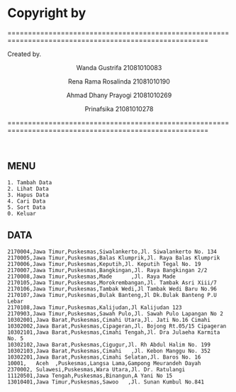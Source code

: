 # Copyright by
<p> ======================================================================================================= </p>
<p>        Created by.                  </p>
<p align="center"> Wanda Gustrifa          21081010083 </p>
<p align="center"> Rena Rama Rosalinda     21081010190 </p>
<p align="center"> Ahmad Dhany Prayogi     21081010269 </p>
<p align="center"> Prinafsika              21081010278 </p>
<p> ======================================================================================================= </p>
<br>

## MENU
```
1. Tambah Data
2. Lihat Data
3. Hapus Data
4. Cari Data
5. Sort Data
0. Keluar
```

## DATA
```
2170004,Jawa Timur,Puskesmas,Siwalankerto,Jl. Siwalankerto No. 134
2170005,Jawa Timur,Puskesmas,Balas Klumprik,Jl. Raya Balas Klumprik
2170006,Jawa Timur,Puskesmas,Keputih,Jl. Keputih Tegal No. 19
2170007,Jawa Timur,Puskesmas,Bangkingan,Jl. Raya Bangkingan 2/2
2170008,Jawa Timur,Puskesmas,Made      ,Jl. Raya Made
2170105,Jawa Timur,Puskesmas,Morokrembangan,Jl. Tambak Asri Xiii/7
2170106,Jawa Timur,Puskesmas,Tambak Wedi,Jl Tambak Wedi Baru No.96
2170107,Jawa Timur,Puskesmas,Bulak Banteng,Jl Dk.Bulak Banteng P.U Lebar
2170108,Jawa Timur,Puskesmas,Kalijudan,Jl Kalijudan 123
2170903,Jawa Timur,Puskesmas,Sawah Pulo,Jl. Sawah Pulo Lapangan No 2
10302001,Jawa Barat,Puskesmas,Cimahi Utara,Jl. Jati No.16 Cimahi
10302002,Jawa Barat,Puskesmas,Cipageran,Jl. Bojong Rt.05/15 Cipageran
10302101,Jawa Barat,Puskesmas,Cimahi Tengah,Jl. Dra Julaeha Karmita No. 5
10302102,Jawa Barat,Puskesmas,Cigugur,Jl. Rh Abdul Halim No. 199
10302103,Jawa Barat,Puskesmas,Cimahi   ,Jl. Kebon Manggu No. 352
10302201,Jawa Barat,Puskesmas,Cimahi Selatan,Jl. Baros No. 16
10001,   Aceh  ,Puskesmas,Langsa Lama,Gampong Meurandeh Dayah
2370002, Sulawesi,Puskesmas,Wara Utara,Jl. Dr. Ratulangi
11120501,Jawa Tengah,Puskesmas,Binangun,A Yani No 15
13010401,Jawa Timur,Puskesmas,Sawoo   ,Jl. Sunan Kumbul No.841
```
